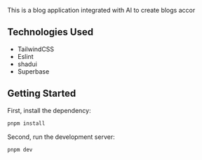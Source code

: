 This is a blog application integrated with AI to create blogs accor

## Technologies Used

- TailwindCSS
- Eslint
- shadui
- Superbase

## Getting Started

First, install the dependency:

```bash
pnpm install
```

Second, run the development server:

```bash
pnpm dev
```
